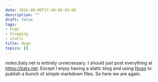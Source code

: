 ```yaml
---
date: 2016-08-09T17:49:50-04:00
description: ""
draft: false
tags:
- hugo
- blogging
- static
title: Hugo
topics: []
---
```


notes.baty.net is entirely unnecessary. I should just post everything at
https://baty.net. Except I enjoy having a static blog and using [Hugo](http://gohugo.io)
to publish a bunch of simple markdown files. So here we are again.
